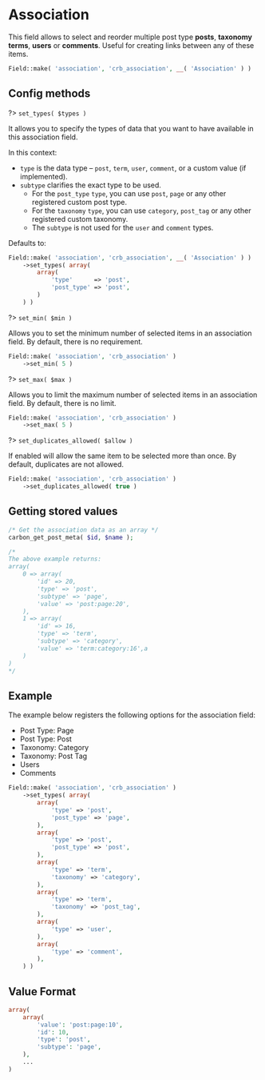 # Association

This field allows to select and reorder multiple post type **posts**, **taxonomy terms**, **users** or **comments**. Useful for creating links between any of these items.

```php
Field::make( 'association', 'crb_association', __( 'Association' ) )
```

## Config methods

?> `set_types( $types )`

It allows you to specify the types of data that you want to have available in this association field.

In this context:

* `type` is the data type – `post`, `term`, `user`, `comment`, or a custom value (if implemented).
* `subtype` clarifies the exact type to be used. 
    * For the `post_type` `type`, you can use `post`, `page` or any other registered custom post type. 
    * For the `taxonomy` `type`, you can use `category`, `post_tag` or any other registered custom taxonomy. 
    * The `subtype` is not used for the `user` and `comment` types.

Defaults to:

```php
Field::make( 'association', 'crb_association', __( 'Association' ) )
    ->set_types( array(
        array(
            'type'      => 'post',
            'post_type' => 'post',
        )
    ) )
```

?> `set_min( $min )`

Allows you to set the minimum number of selected items in an association field. By default, there is no requirement.

```php
Field::make( 'association', 'crb_association' )
    ->set_min( 5 )
```

?> `set_max( $max )`

Allows you to limit the maximum number of selected items in an association field. By default, there is no limit.

```php
Field::make( 'association', 'crb_association' )
    ->set_max( 5 )
```

?> `set_duplicates_allowed( $allow )`

If enabled will allow the same item to be selected more than once. By default, duplicates are not allowed.

```php
Field::make( 'association', 'crb_association' )
    ->set_duplicates_allowed( true )
```

## Getting stored values

```php
/* Get the association data as an array */
carbon_get_post_meta( $id, $name );

/*
The above example returns: 
array( 
    0 => array(
        'id' => 20,
        'type' => 'post',
        'subtype' => 'page',
        'value' => 'post:page:20',
    ), 
    1 => array(
        'id' => 16,
        'type' => 'term',
        'subtype' => 'category',
        'value' => 'term:category:16',a
    )
)
*/
```

## Example

The example below registers the following options for the association field:

* Post Type: Page
* Post Type: Post
* Taxonomy: Category
* Taxonomy: Post Tag
* Users
* Comments

```php
Field::make( 'association', 'crb_association' )
    ->set_types( array(
        array(
            'type' => 'post',
            'post_type' => 'page',
        ),
        array(
            'type' => 'post',
            'post_type' => 'post',
        ),
        array(
            'type' => 'term',
            'taxonomy' => 'category',
        ),
        array(
            'type' => 'term',
            'taxonomy' => 'post_tag',
        ),
        array(
            'type' => 'user',
        ),
        array(
            'type' => 'comment',
        ),
    ) )
```

## Value Format

```php
array(
    array(
        'value': 'post:page:10',
        'id': 10,
        'type': 'post',
        'subtype': 'page',
    ),
    ...
)
```